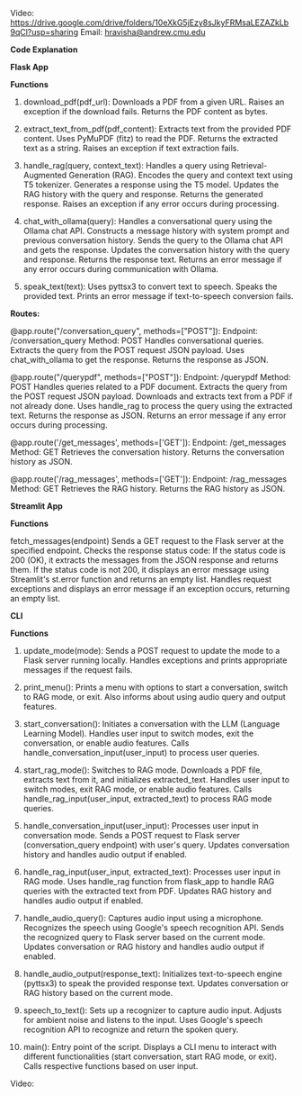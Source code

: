 Video: https://drive.google.com/drive/folders/10eXkG5jEzy8sJkyFRMsaLEZAZkLb9qCl?usp=sharing
Email: hravisha@andrew.cmu.edu

**Code Explanation**

**Flask App**

**Functions**

1. download_pdf(pdf_url):
Downloads a PDF from a given URL. Raises an exception if the download fails. Returns the PDF content as bytes.

2. extract_text_from_pdf(pdf_content):
Extracts text from the provided PDF content. Uses PyMuPDF (fitz) to read the PDF. Returns the extracted text as a string. Raises an exception if text extraction fails.

3. handle_rag(query, context_text):
Handles a query using Retrieval-Augmented Generation (RAG). Encodes the query and context text using T5 tokenizer. Generates a response using the T5 model. Updates the RAG history with the query and response.
Returns the generated response. Raises an exception if any error occurs during processing.

4. chat_with_ollama(query):
Handles a conversational query using the Ollama chat API. Constructs a message history with system prompt and previous conversation history. Sends the query to the Ollama chat API and gets the response.
Updates the conversation history with the query and response. Returns the response text. Returns an error message if any error occurs during communication with Ollama.

5. speak_text(text):
Uses pyttsx3 to convert text to speech. Speaks the provided text. Prints an error message if text-to-speech conversion fails.

**Routes:**

@app.route("/conversation_query", methods=["POST"]):
Endpoint: /conversation_query
Method: POST
Handles conversational queries.
Extracts the query from the POST request JSON payload.
Uses chat_with_ollama to get the response.
Returns the response as JSON.

@app.route("/querypdf", methods=["POST"]):
Endpoint: /querypdf
Method: POST
Handles queries related to a PDF document.
Extracts the query from the POST request JSON payload.
Downloads and extracts text from a PDF if not already done.
Uses handle_rag to process the query using the extracted text.
Returns the response as JSON.
Returns an error message if any error occurs during processing.

@app.route('/get_messages', methods=['GET']):
Endpoint: /get_messages
Method: GET
Retrieves the conversation history.
Returns the conversation history as JSON.

@app.route('/rag_messages', methods=['GET']):
Endpoint: /rag_messages
Method: GET
Retrieves the RAG history.
Returns the RAG history as JSON.


**Streamlit App**

**Functions**

fetch_messages(endpoint)
Sends a GET request to the Flask server at the specified endpoint. Checks the response status code: If the status code is 200 (OK), it extracts the messages from the JSON response and returns them. If the status code is not 200, it displays an error message using Streamlit's st.error function and returns an empty list. Handles request exceptions and displays an error message if an exception occurs, returning an empty list.

**CLI**

**Functions**

1. update_mode(mode):
Sends a POST request to update the mode to a Flask server running locally. Handles exceptions and prints appropriate messages if the request fails.

2. print_menu():
Prints a menu with options to start a conversation, switch to RAG mode, or exit. Also informs about using audio query and output features.

3. start_conversation():
Initiates a conversation with the LLM (Language Learning Model). Handles user input to switch modes, exit the conversation, or enable audio features.
Calls handle_conversation_input(user_input) to process user queries.

4. start_rag_mode():
Switches to RAG mode. Downloads a PDF file, extracts text from it, and initializes extracted_text. Handles user input to switch modes, exit RAG mode, or enable audio features. Calls handle_rag_input(user_input, extracted_text) to process RAG mode queries.

5. handle_conversation_input(user_input):
Processes user input in conversation mode. Sends a POST request to Flask server (conversation_query endpoint) with user's query.
Updates conversation history and handles audio output if enabled.

6. handle_rag_input(user_input, extracted_text):
Processes user input in RAG mode. Uses handle_rag function from flask_app to handle RAG queries with the extracted text from PDF. Updates RAG history and handles audio output if enabled.

7. handle_audio_query():
Captures audio input using a microphone. Recognizes the speech using Google's speech recognition API. Sends the recognized query to Flask server based on the current mode. Updates conversation or RAG history and handles audio output if enabled.

8. handle_audio_output(response_text):
Initializes text-to-speech engine (pyttsx3) to speak the provided response text. Updates conversation or RAG history based on the current mode.

9. speech_to_text():
Sets up a recognizer to capture audio input. Adjusts for ambient noise and listens to the input.
Uses Google's speech recognition API to recognize and return the spoken query.

10. main():
Entry point of the script. Displays a CLI menu to interact with different functionalities (start conversation, start RAG mode, or exit). Calls respective functions based on user input.

Video:
